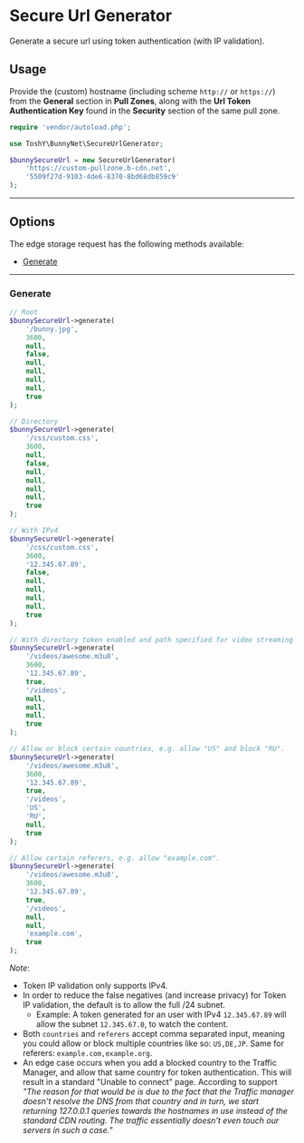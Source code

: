 # Secure Url Generator

Generate a secure url using token authentication (with IP validation).

## Usage

Provide the (custom) hostname (including scheme `http://` or `https://`) from the **General** section in **Pull Zones**,
along with the **Url Token Authentication Key** found in the **Security** section of the same pull zone.

```php
require 'vendor/autoload.php';

use ToshY\BunnyNet\SecureUrlGenerator;

$bunnySecureUrl = new SecureUrlGenerator(
    'https://custom-pullzone.b-cdn.net',
    '5509f27d-9103-4de6-8370-8bd68db859c9'
);
```

---

## Options

The edge storage request has the following methods available:

* [Generate](#generate)

---

### Generate

```php
// Root
$bunnySecureUrl->generate(
    '/bunny.jpg',
    3600,
    null,
    false,
    null,
    null,
    null,
    null,
    true  
);

// Directory
$bunnySecureUrl->generate(
    '/css/custom.css',
    3600,
    null,
    false,
    null,
    null,
    null,
    null,
    true  
);

// With IPv4
$bunnySecureUrl->generate(
    '/css/custom.css',
    3600,
    '12.345.67.89',
    false,
    null,
    null,
    null,
    null,
    true  
);

// With directory token enabled and path specified for video streaming
$bunnySecureUrl->generate(
    '/videos/awesome.m3u8',
    3600,
    '12.345.67.89',
    true,
    '/videos',
    null,
    null,
    null,
    true  
);

// Allow or block certain countries, e.g. allow "US" and block "RU".
$bunnySecureUrl->generate(
    '/videos/awesome.m3u8',
    3600,
    '12.345.67.89',
    true,
    '/videos',
    'US',
    'RU',
    null,
    true  
);

// Allow certain referers, e.g. allow "example.com".
$bunnySecureUrl->generate(
    '/videos/awesome.m3u8',
    3600,
    '12.345.67.89',
    true,
    '/videos',
    null,
    null,
    'example.com',
    true  
);
```

*Note*:

* Token IP validation only supports IPv4.
* In order to reduce the false negatives (and increase privacy) for Token IP validation, the default is to
  allow the full /24 subnet. 
  * Example: A token generated for an user with IPv4 `12.345.67.89` will allow the subnet `12.345.67.0`, to watch the content.
* Both `countries` and `referers` accept comma separated input, meaning you could allow or block multiple countries like
  so: `US,DE,JP`. Same for referers: `example.com,example.org`.
* An edge case occurs when you add a blocked country to the Traffic Manager, and allow that same country for 
  token authentication. This will result in a standard "Unable to connect" page. According to support *"The reason for 
  that would be is due to the fact that the Traffic manager doesn't resolve 
  the DNS from that country and in turn, we start returning 127.0.0.1 queries towards the hostnames in use instead 
  of the standard CDN routing. The traffic essentially doesn't even touch our servers in such a case."*